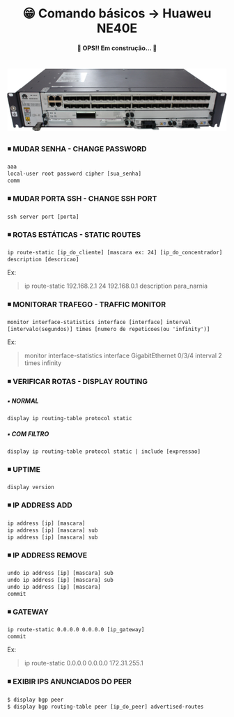 <h1 align="center">😁 Comando básicos -> Huaweu NE40E</h1>

<h4 align="center">
  🚧 OPS!! Em construção... 🚧
</h4>

<h1 align="center">
  <img alt="ne40e" title="ne40e" src="./img/ne40e.png" />
</h1>

### ◾ MUDAR SENHA - CHANGE PASSWORD
```
aaa
local-user root password cipher [sua_senha]
comm
```

### ◾ MUDAR PORTA SSH - CHANGE SSH PORT
    ssh server port [porta]

### ◾ ROTAS ESTÁTICAS - STATIC ROUTES
    ip route-static [ip_do_cliente] [mascara ex: 24] [ip_do_concentrador] description [descricao]
  Ex:
  >ip route-static 192.168.2.1 24 192.168.0.1 description para_narnia

### ◾ MONITORAR TRAFEGO - TRAFFIC MONITOR
  	monitor interface-statistics interface [interface] interval [intervalo(segundos)] times [numero de repeticoes(ou 'infinity')]
  Ex:
  >monitor interface-statistics interface GigabitEthernet 0/3/4 interval 2 times infinity

### ◾  VERIFICAR ROTAS - DISPLAY ROUTING
  ##### ▪️ NORMAL
    display ip routing-table protocol static

  ##### ▪️ COM FILTRO
    display ip routing-table protocol static | include [expressao]

### ◾ UPTIME
    display version

### ◾ IP ADDRESS ADD
    ip address [ip] [mascara]
    ip address [ip] [mascara] sub
    ip address [ip] [mascara] sub

### ◾ IP ADDRESS REMOVE
    undo ip address [ip] [mascara] sub
    undo ip address [ip] [mascara] sub
    undo ip address [ip] [mascara]
    commit

### ◾ GATEWAY
    ip route-static 0.0.0.0 0.0.0.0 [ip_gateway]
    commit
Ex:
  >ip route-static 0.0.0.0 0.0.0.0 172.31.255.1

### ◾ EXIBIR IPS ANUNCIADOS DO PEER
    $ display bgp peer
    $ display bgp routing-table peer [ip_do_peer] advertised-routes